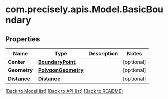 # com.precisely.apis.Model.BasicBoundary
## Properties

Name | Type | Description | Notes
------------ | ------------- | ------------- | -------------
**Center** | [**BoundaryPoint**](BoundaryPoint.md) |  | [optional] 
**Geometry** | [**PolygonGeometry**](PolygonGeometry.md) |  | [optional] 
**Distance** | [**Distance**](Distance.md) |  | [optional] 

[[Back to Model list]](../README.md#documentation-for-models) [[Back to API list]](../README.md#documentation-for-api-endpoints) [[Back to README]](../README.md)


